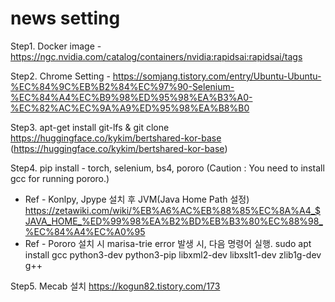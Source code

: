# news setting
Step1. Docker image - https://ngc.nvidia.com/catalog/containers/nvidia:rapidsai:rapidsai/tags

Step2. Chrome Setting - https://somjang.tistory.com/entry/Ubuntu-Ubuntu-%EC%84%9C%EB%B2%84%EC%97%90-Selenium-%EC%84%A4%EC%B9%98%ED%95%98%EA%B3%A0-%EC%82%AC%EC%9A%A9%ED%95%98%EA%B8%B0

Step3. apt-get install git-lfs & git clone https://huggingface.co/kykim/bertshared-kor-base  (https://huggingface.co/kykim/bertshared-kor-base)

Step4. pip install - torch, selenium, bs4, pororo
(Caution : You need to install gcc for running pororo.)
* Ref - Konlpy, Jpype 설치 후 JVM(Java Home Path 설정) https://zetawiki.com/wiki/%EB%A6%AC%EB%88%85%EC%8A%A4_$JAVA_HOME_%ED%99%98%EA%B2%BD%EB%B3%80%EC%88%98_%EC%84%A4%EC%A0%95
* Ref - Pororo 설치 시 marisa-trie error 발생 시, 다음 명령어 실행. sudo apt install gcc python3-dev python3-pip libxml2-dev libxslt1-dev zlib1g-dev g++

Step5. Mecab 설치
https://kogun82.tistory.com/173
